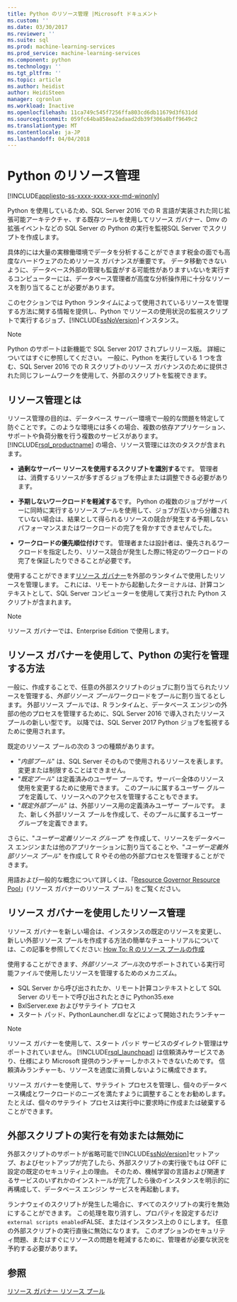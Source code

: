```yaml
---
title: Python のリソース管理 |Microsoft ドキュメント
ms.custom: ''
ms.date: 03/30/2017
ms.reviewer: ''
ms.suite: sql
ms.prod: machine-learning-services
ms.prod_service: machine-learning-services
ms.component: python
ms.technology: ''
ms.tgt_pltfrm: ''
ms.topic: article
ms.author: heidist
author: HeidiSteen
manager: cgronlun
ms.workload: Inactive
ms.openlocfilehash: 11ca749c545f7256ffa803cd6db11679d3f631dd
ms.sourcegitcommit: 059fc64ba858ea2adaad2db39f306a8bff9649c2
ms.translationtype: MT
ms.contentlocale: ja-JP
ms.lasthandoff: 04/04/2018
---
```

# <a name="resource-governance-for-python"></a>Python のリソース管理
[!INCLUDE[appliesto-ss-xxxx-xxxx-xxx-md-winonly](../../includes/appliesto-ss-xxxx-xxxx-xxx-md-winonly.md)]

Python を使用しているため、SQL Server 2016 での R 言語が実装された同じ拡張可能アーキテクチャ、する既存ツールを使用してリソース ガバナー、Dmv の拡張イベントなどの SQL Server の Python の実行を監視SQL Server でスクリプトを作成します。

具体的には大量の実稼働環境でデータを分析することができます税金の面でも高度なハードウェアのためリソース ガバナンスが重要です。  データ移動できないように、データベース外部の管理も監査がする可能性がありますいないを実行するコンピューターには、データベース管理者が高度な分析操作用に十分なリソースを割り当てることが必要があります。

このセクションでは Python ランタイムによって使用されているリソースを管理する方法に関する情報を提供し、Python でリソースの使用状況の監視スクリプトで実行するジョブ、[!INCLUDE[ssNoVersion](../../includes/ssnoversion-md.md)]インスタンス。

> [!NOTE]
> Python のサポートは新機能で SQL Server 2017 されプレリリース版。 詳細についてはすぐに参照してください。
> 一般に、Python を実行している 1 つを含む、SQL Server 2016 での R スクリプトのリソース ガバナンスのために提供された同じフレームワークを使用して、外部のスクリプトを監視できます。

## <a name="what-is-resource-governance"></a>リソース管理とは

リソース管理の目的は、データベース サーバー環境で一般的な問題を特定して防ぐことです。このような環境には多くの場合、複数の依存アプリケーション、サポートや負荷分散を行う複数のサービスがあります。 [!INCLUDE[rsql_productname](../../includes/rsql-productname-md.md)] の場合、リソース管理には次のタスクが含まれます。  

+ **過剰なサーバー リソースを使用するスクリプトを識別する**です。 管理者は、消費するリソースが多すぎるジョブを停止または調整できる必要があります。

+ **予期しないワークロードを軽減する**です。 Python の複数のジョブがサーバーに同時に実行するリソース プールを使用して、ジョブが互いから分離されていない場合は、結果として得られるリソースの競合が発生する予期しないパフォーマンスまたはワークロードの完了を脅かすできませんでした。

+ **ワークロードの優先順位付け**です。 管理者または設計者は、優先されるワークロードを指定したり、リソース競合が発生した際に特定のワークロードの完了を保証したりできることが必要です。

使用することができます[リソース ガバナー](../../relational-databases/resource-governor/resource-governor.md)を外部のランタイムで使用したリソースを管理します。 これには、リモートから起動したターミナルは、計算コンテキストとして、SQL Server コンピューターを使用して実行された Python スクリプトが含まれます。

> [!NOTE] 
> リソース ガバナーでは、Enterprise Edition で使用します。

## <a name="how-to-use-resource-governor-to-manage-python-execution"></a>リソース ガバナーを使用して、Python の実行を管理する方法

一般に、作成することで、任意の外部スクリプトのジョブに割り当てられたリソースを管理する、*外部リソース プール*ワークロードをプールに割り当てるとします。 外部リソース プールでは、R ランタイムと、データベース エンジンの外部の他のプロセスを管理するために、SQL Server 2016 で導入されたリソース プールの新しい型です。 以降では、SQL Server 2017 Python ジョブを監視するために使用されます。

既定のリソース プールの次の 3 つの種類があります。

+ "*内部プール*" は、SQL Server そのもので使用されるリソースを表します。変更または制限することはできません。
+ "*既定プール*" は定義済みのユーザー プールです。サーバー全体のリソース使用を変更するために使用できます。 このプールに属するユーザー グループを定義して、リソースへのアクセスを管理することもできます。
+ "*既定外部プール*" は、外部リソース用の定義済みユーザー プールです。 また、新しく外部リソース プールを作成して、そのプールに属するユーザー グループを定義できます。

さらに、"*ユーザー定義リソース グループ*" を作成して、リソースをデータベース エンジンまたは他のアプリケーションに割り当てることや、"*ユーザー定義外部リソース プール*" を作成して R やその他の外部プロセスを管理することができます。

用語および一般的な概念について詳しくは、「[Resource Governor Resource Pool](../../relational-databases/resource-governor/resource-governor-resource-pool.md)」(リソース ガバナーのリソース プール) をご覧ください。

## <a name="resource-management-using-resource-governor"></a>リソース ガバナーを使用したリソース管理

リソース ガバナーを新しい場合は、インスタンスの既定のリソースを変更し、新しい外部リソース プールを作成する方法の簡単なチュートリアルについては、この記事を参照してください: [How To: R のリソース プールの作成](../../advanced-analytics/r-services/how-to-create-a-resource-pool-for-r.md)

使用することができます、*外部リソース プール*次のサポートされている実行可能ファイルで使用したリソースを管理するためのメカニズム。

+ SQL Server から呼び出されたか、リモート計算コンテキストとして SQL Server のリモートで呼び出されたときに Python35.exe
+ BxlServer.exe およびサテライト プロセス
+ スタート パッド、PythonLauncher.dll などによって開始されたランチャー

> [!NOTE]
> リソース ガバナーを使用して、スタート パッド サービスのダイレクト管理はサポートされていません。 [!INCLUDE[rsql_launchpad](../../includes/rsql-launchpad-md.md)] は信頼済みサービスであり、仕様により Microsoft 提供のランチャーしかホストできないためです。 信頼済みランチャーも、リソースを過度に消費しないように構成できます。

リソース ガバナーを使用して、サテライト プロセスを管理し、個々のデータベース構成とワークロードのニーズを満たすように調整することをお勧めします。  たとえば、個々のサテライト プロセスは実行中に要求時に作成または破棄することができます。

## <a name="disable-or-enable-external-script-execution"></a>外部スクリプトの実行を有効または無効に

外部スクリプトのサポートが省略可能で[!INCLUDE[ssNoVersion](../../includes/ssnoversion-md.md)]セットアップ、およびセットアップが完了したら、外部スクリプトの実行後でもは OFF に設定の既定のセキュリティ上の理由。 そのため、機械学習の言語および関連するサービスのいずれかのインストールが完了したら後のインスタンスを明示的に再構成して、データベース エンジン サービスを再起動します。

ランナウェイのスクリプトが発生した場合に、すべてのスクリプトの実行を無効にすることができます。 この処理を取り消すし、プロパティを設定するだけ`external scripts enabled`FALSE、またはインスタンス上の 0 にします。 任意の外部スクリプトの実行直後に無効になります。 このオプションのセキュリティ問題、またはすぐにリソースの問題を軽減するために、管理者が必要な状況を予約する必要があります。

## <a name="see-also"></a>参照

[リソース ガバナー リソース プール](../../relational-databases/resource-governor/resource-governor-resource-pool.md)

